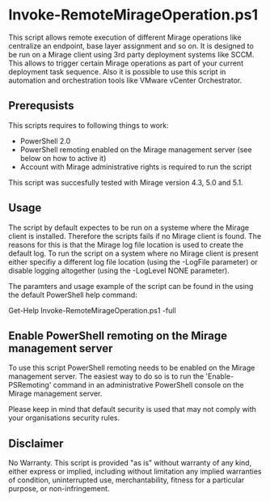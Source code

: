 # Invoke-RemoteMirageOperation.ps1

This script allows remote execution of different Mirage operations like centralize an endpoint, base layer assignment and so on.
It is designed to be run on a Mirage client using 3rd party deployment systems like SCCM.
This allows to trigger certain Mirage operations as part of your current deployment task sequence.
Also it is possible to use this script in automation and orchestration tools like VMware vCenter Orchestrator.

## Prerequsists
This scripts requires to following things to work:
- PowerShell 2.0
- PowerShell remoting enabled on the Mirage management server (see below on how to active it)
- Account with Mirage administrative rights is required to run the script

This script was succesfully tested with Mirage version 4.3, 5.0 and 5.1.

## Usage
The script by default expectes to be run on a systeme where the Mirage client is installed.
Therefore the scripts fails if no Mirage client is found. The reasons for this is that the Mirage log file location is used to create the default log.
To run the script on a system where no Mirage client is present either specifiy a different log file location (using the -LogFile parameter) or disable logging altogether (using the -LogLevel NONE parameter).

The paramters and usage example of the script can be found in the using the default PowerShell help command:

Get-Help Invoke-RemoteMirageOperation.ps1 -full

## Enable PowerShell remoting on the Mirage management server
To use this script PowerShell remoting needs to be enabled on the Mirage management server.
The easiest way to do so is to run the 'Enable-PSRemoting' command in an administrative PowerShell console on the Mirage management server.

Please keep in mind that default security is used that may not comply with your organisations security rules.

## Disclaimer
No Warranty. This script is provided "as is" without warranty of any kind, either express or implied, including without limitation any implied warranties of condition, uninterrupted use, merchantability, fitness for a particular purpose, or non-infringement.
